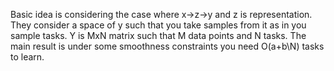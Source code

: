 Basic idea is considering the case where x->z->y and z is representation. They consider a space of y such that you take samples from it as in you sample tasks. Y is MxN matrix such that M data points and N tasks. The main result is under some smoothness constraints you need O(a+b\N) tasks to learn.
